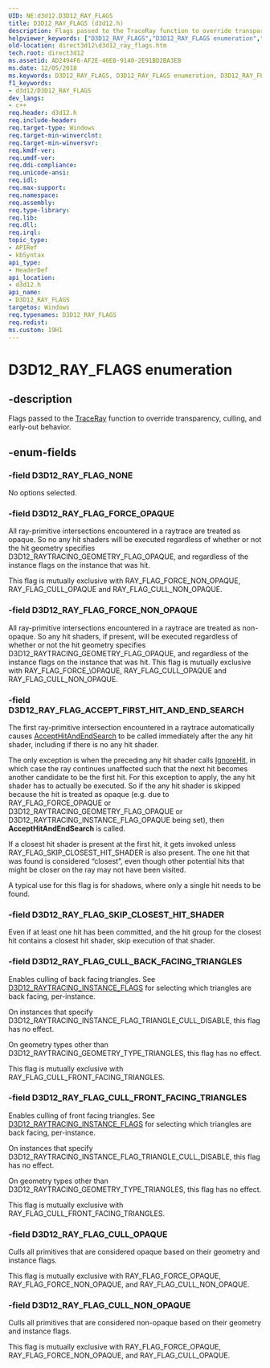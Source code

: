 ```yaml
---
UID: NE:d3d12.D3D12_RAY_FLAGS
title: D3D12_RAY_FLAGS (d3d12.h)
description: Flags passed to the TraceRay function to override transparency, culling, and early-out behavior.
helpviewer_keywords: ["D3D12_RAY_FLAGS","D3D12_RAY_FLAGS enumeration","D3D12_RAY_FLAG_ACCEPT_FIRST_HIT_AND_END_SEARCH","D3D12_RAY_FLAG_CULL_BACK_FACING_TRIANGLES","D3D12_RAY_FLAG_CULL_FRONT_FACING_TRIANGLES","D3D12_RAY_FLAG_CULL_NON_OPAQUE","D3D12_RAY_FLAG_CULL_OPAQUE","D3D12_RAY_FLAG_FORCE_NON_OPAQUE","D3D12_RAY_FLAG_FORCE_OPAQUE","D3D12_RAY_FLAG_NONE","D3D12_RAY_FLAG_SKIP_CLOSEST_HIT_SHADER","d3d12/D3D12_RAY_FLAGS","d3d12/D3D12_RAY_FLAG_ACCEPT_FIRST_HIT_AND_END_SEARCH","d3d12/D3D12_RAY_FLAG_CULL_BACK_FACING_TRIANGLES","d3d12/D3D12_RAY_FLAG_CULL_FRONT_FACING_TRIANGLES","d3d12/D3D12_RAY_FLAG_CULL_NON_OPAQUE","d3d12/D3D12_RAY_FLAG_CULL_OPAQUE","d3d12/D3D12_RAY_FLAG_FORCE_NON_OPAQUE","d3d12/D3D12_RAY_FLAG_FORCE_OPAQUE","d3d12/D3D12_RAY_FLAG_NONE","d3d12/D3D12_RAY_FLAG_SKIP_CLOSEST_HIT_SHADER","direct3d12.d3d12_ray_flags"]
old-location: direct3d12\d3d12_ray_flags.htm
tech.root: direct3d12
ms.assetid: AD2494F6-AF2E-46E8-9140-2E91BD2BA3EB
ms.date: 12/05/2018
ms.keywords: D3D12_RAY_FLAGS, D3D12_RAY_FLAGS enumeration, D3D12_RAY_FLAG_ACCEPT_FIRST_HIT_AND_END_SEARCH, D3D12_RAY_FLAG_CULL_BACK_FACING_TRIANGLES, D3D12_RAY_FLAG_CULL_FRONT_FACING_TRIANGLES, D3D12_RAY_FLAG_CULL_NON_OPAQUE, D3D12_RAY_FLAG_CULL_OPAQUE, D3D12_RAY_FLAG_FORCE_NON_OPAQUE, D3D12_RAY_FLAG_FORCE_OPAQUE, D3D12_RAY_FLAG_NONE, D3D12_RAY_FLAG_SKIP_CLOSEST_HIT_SHADER, d3d12/D3D12_RAY_FLAGS, d3d12/D3D12_RAY_FLAG_ACCEPT_FIRST_HIT_AND_END_SEARCH, d3d12/D3D12_RAY_FLAG_CULL_BACK_FACING_TRIANGLES, d3d12/D3D12_RAY_FLAG_CULL_FRONT_FACING_TRIANGLES, d3d12/D3D12_RAY_FLAG_CULL_NON_OPAQUE, d3d12/D3D12_RAY_FLAG_CULL_OPAQUE, d3d12/D3D12_RAY_FLAG_FORCE_NON_OPAQUE, d3d12/D3D12_RAY_FLAG_FORCE_OPAQUE, d3d12/D3D12_RAY_FLAG_NONE, d3d12/D3D12_RAY_FLAG_SKIP_CLOSEST_HIT_SHADER, direct3d12.d3d12_ray_flags
f1_keywords:
- d3d12/D3D12_RAY_FLAGS
dev_langs:
- c++
req.header: d3d12.h
req.include-header: 
req.target-type: Windows
req.target-min-winverclnt: 
req.target-min-winversvr: 
req.kmdf-ver: 
req.umdf-ver: 
req.ddi-compliance: 
req.unicode-ansi: 
req.idl: 
req.max-support: 
req.namespace: 
req.assembly: 
req.type-library: 
req.lib: 
req.dll: 
req.irql: 
topic_type:
- APIRef
- kbSyntax
api_type:
- HeaderDef
api_location:
- d3d12.h
api_name:
- D3D12_RAY_FLAGS
targetos: Windows
req.typenames: D3D12_RAY_FLAGS
req.redist: 
ms.custom: 19H1
---
```


# D3D12_RAY_FLAGS enumeration


## -description


Flags passed to the <a href="https://docs.microsoft.com/windows/desktop/direct3d12/traceray-function">TraceRay</a> function to override transparency, culling, and early-out behavior.


## -enum-fields




### -field D3D12_RAY_FLAG_NONE

No options selected.


### -field D3D12_RAY_FLAG_FORCE_OPAQUE

All ray-primitive intersections encountered in a raytrace are treated as opaque. So no any hit shaders will be executed regardless of whether or not the hit geometry specifies D3D12_RAYTRACING_GEOMETRY_FLAG_OPAQUE, and regardless of the instance flags on the instance that was hit.

This flag is mutually exclusive with RAY_FLAG_FORCE_NON_OPAQUE, RAY_FLAG_CULL_OPAQUE and RAY_FLAG_CULL_NON_OPAQUE.


### -field D3D12_RAY_FLAG_FORCE_NON_OPAQUE

All ray-primitive intersections encountered in a raytrace are treated as non-opaque. So any hit shaders, if present, will be executed regardless of whether or not the hit geometry specifies D3D12_RAYTRACING_GEOMETRY_FLAG_OPAQUE, and regardless of the instance flags on the instance that was hit. This flag is mutually exclusive with RAY_FLAG_FORCE_\OPAQUE, RAY_FLAG_CULL_OPAQUE and RAY_FLAG_CULL_NON_OPAQUE.


### -field D3D12_RAY_FLAG_ACCEPT_FIRST_HIT_AND_END_SEARCH

The first ray-primitive intersection encountered in a raytrace automatically causes <a href="https://docs.microsoft.com/windows/desktop/direct3d12/accepthitandendsearch-function">AcceptHitAndEndSearch</a> to be called immediately after the any hit shader, including if there is no any hit shader.

The only exception is when the preceding any hit shader calls <a href="https://docs.microsoft.com/windows/desktop/direct3d12/ignorehit-function">IgnoreHit</a>, in which case the ray continues unaffected such that the next hit becomes another candidate to be the first hit. For this exception to apply, the any hit shader has to actually be executed. So if the any hit shader is skipped because the hit is treated as opaque (e.g. due to RAY_FLAG_FORCE_OPAQUE or D3D12_RAYTRACING_GEOMETRY_FLAG_OPAQUE or D3D12_RAYTRACING_INSTANCE_FLAG_OPAQUE being set), then <b>AcceptHitAndEndSearch</b> is called.

If a closest hit shader is present at the first hit, it gets invoked unless RAY_FLAG_SKIP_CLOSEST_HIT_SHADER is also present. The one hit that was found is considered “closest”, even though other potential hits that might be closer on the ray may not have been visited.

A typical use for this flag is for shadows, where only a single hit needs to be found.


### -field D3D12_RAY_FLAG_SKIP_CLOSEST_HIT_SHADER

Even if at least one hit has been committed, and the hit group for the closest hit contains a closest hit shader, skip execution of that shader.


### -field D3D12_RAY_FLAG_CULL_BACK_FACING_TRIANGLES

Enables culling of back facing triangles. See <a href="https://msdn.microsoft.com/en-us/library/Mt815589(v=VS.85).aspx">D3D12_RAYTRACING_INSTANCE_FLAGS</a> for selecting which triangles are back facing, per-instance.

On instances that specify D3D12_RAYTRACING_INSTANCE_FLAG_TRIANGLE_CULL_DISABLE, this flag has no effect.

On geometry types other than D3D12_RAYTRACING_GEOMETRY_TYPE_TRIANGLES, this flag has no effect.

This flag is mutually exclusive with RAY_FLAG_CULL_FRONT_FACING_TRIANGLES.


### -field D3D12_RAY_FLAG_CULL_FRONT_FACING_TRIANGLES

Enables culling of front facing triangles. See <a href="https://msdn.microsoft.com/en-us/library/Mt815589(v=VS.85).aspx">D3D12_RAYTRACING_INSTANCE_FLAGS</a> for selecting which triangles are back facing, per-instance.

On instances that specify D3D12_RAYTRACING_INSTANCE_FLAG_TRIANGLE_CULL_DISABLE, this flag has no effect.

On geometry types other than D3D12_RAYTRACING_GEOMETRY_TYPE_TRIANGLES, this flag has no effect.

This flag is mutually exclusive with RAY_FLAG_CULL_FRONT_FACING_TRIANGLES.


### -field D3D12_RAY_FLAG_CULL_OPAQUE

Culls all primitives that are considered opaque based on their geometry and instance flags.

This flag is mutually exclusive with RAY_FLAG_FORCE_OPAQUE, RAY_FLAG_FORCE_NON_OPAQUE, and RAY_FLAG_CULL_NON_OPAQUE.


### -field D3D12_RAY_FLAG_CULL_NON_OPAQUE

Culls all primitives that are considered non-opaque based on their geometry and instance flags.

This flag is mutually exclusive with RAY_FLAG_FORCE_OPAQUE, RAY_FLAG_FORCE_NON_OPAQUE, and RAY_FLAG_CULL_OPAQUE.

